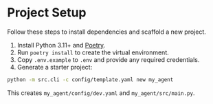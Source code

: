 # Project Setup

Follow these steps to install dependencies and scaffold a new project.

1. Install Python 3.11+ and [Poetry](https://python-poetry.org/).
2. Run `poetry install` to create the virtual environment.
3. Copy `.env.example` to `.env` and provide any required credentials.
4. Generate a starter project:

```bash
python -m src.cli -c config/template.yaml new my_agent
```

This creates `my_agent/config/dev.yaml` and `my_agent/src/main.py`.
